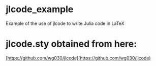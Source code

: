 # jlcode_example
Example of the use of jlcode to write Julia code in LaTeX

# jlcode.sty obtained from here:

[https://github.com/wg030/jlcode](https://github.com/wg030/jlcode)



